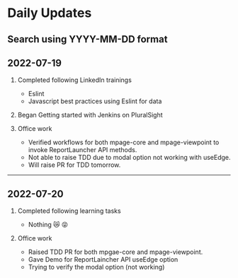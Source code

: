 # Daily Updates

## Search using YYYY-MM-DD format

## 2022-07-19

1. Completed following LinkedIn trainings 
    - Eslint
    - Javascript best practices using Eslint for data

2. Began Getting started with Jenkins on PluralSight

3. Office work
    - Verified workflows for both mpage-core and mpage-viewpoint to invoke ReportLauncher API methods.
    - Not able to raise TDD due to modal option not working with useEdge.
    - Will raise PR for TDD tomorrow.

***

## 2022-07-20

1. Completed following learning tasks
    - Nothing :crying_cat_face: :stuck_out_tongue_closed_eyes:

2. Office work
    - Raised TDD PR for both mpgae-core and mpage-viewpoint.
    - Gave Demo for ReportLaincher API useEdge option
    - Trying to verify the modal option (not working)
